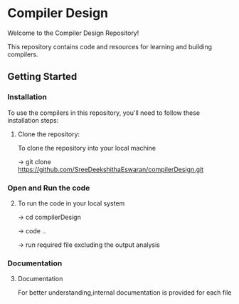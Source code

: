 # Compiler Design

Welcome to the Compiler Design Repository!

This repository contains code and resources for learning and building compilers.

## Getting Started

### Installation

To use the compilers in this repository, you'll need to follow these installation steps:
1. Clone the repository:
   
    To clone the repository into your local machine
   
     -> git clone https://github.com/SreeDeekshithaEswaran/compilerDesign.git

### Open and Run the code

2. To run the code in your local system
   
    -> cd compilerDesign
   
    -> code ..
   
    -> run required file excluding the output analysis

 ### Documentation
 
3. Documentation
   
    For better understanding,internal documentation is provided for each file


                     
   
